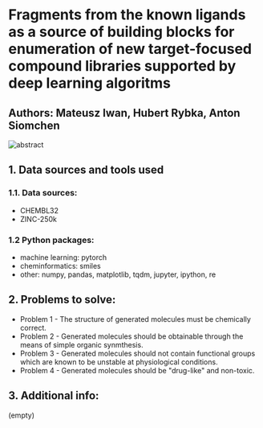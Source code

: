# Fragments from the known ligands as a source of building blocks for enumeration of new target-focused compound libraries supported by deep learning algoritms
## Authors: Mateusz Iwan, Hubert Rybka, Anton Siomchen
![abstract](https://github.com/asiomchen/mldd23_project1/assets/126616541/f1b73205-6046-49c1-a03b-a0cac37861f5)
##  1. Data sources and tools used
### 1.1.  Data sources:
* CHEMBL32
* ZINC-250k
### 1.2 Python packages:
* machine learning: pytorch
* cheminformatics: smiles
* other: numpy, pandas, matplotlib, tqdm, jupyter, ipython, re
## 2. Problems to solve:
- Problem 1 - The structure of generated molecules must be chemically correct.
- Problem 2 - Generated molecules should be obtainable through the means of simple organic synmthesis.
- Problem 3 - Generated molecules should not contain functional groups which are known to be unstable at physiological conditions.
- Problem 4 - Generated molecules should be "drug-like" and non-toxic.

## 3. Additional info:
(empty)
